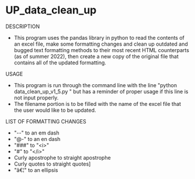 # UP_data_clean_up
DESCRIPTION
- This program uses the pandas library in python to read the contents of an excel file, make some formatting changes and clean up outdated and bugged text formatting methods to their most recent HTML counterparts (as of summer 2022), then create a new copy of the original file that contains all of the updated formatting.

USAGE
- This program is run through the command line with the line "python data_clean_up_v1_5.py <filename>" but has a reminder of proper usage if this line is not input properly.
- The filename portion is to be filled with the name of the excel file that the user would like to be updated.

LIST OF FORMATTING CHANGES
- "--" to an em dash
- "@-" to an en dash
- "###" to "&lt;i&gt;"
- "#" to "&lt;/i&gt;"
- Curly apostrophe to straight apostrophe
- Curly quotes to straight quotes]
- "â€¦" to an ellipsis
